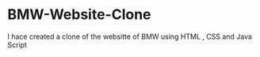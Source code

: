 # BMW-Website-Clone

I hace created a clone of the websitte of BMW using HTML , CSS and Java Script
